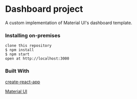# Dashboard project

A custom implementation of Material UI's dashboard template.

### Installing on-premises


```
clone this repository
$ npm install
$ npm start
open at http://localhost:3000
```


### Built With

[create-react-app](https://github.com/facebook/create-react-app) 

[Material UI](https://material-ui.com/) 
